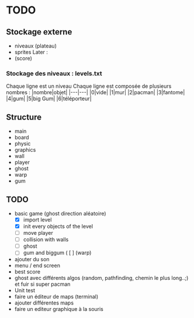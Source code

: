 # TODO

## Stockage externe

- niveaux (plateau)
- sprites
Later :
- (score)

### Stockage des niveaux : levels.txt
Chaque ligne est un niveau
Chaque ligne est composée de plusieurs nombres :
|nombre|objet|
|---|---|
|0|vide|
|1|mur|
|2|pacman|
|3|fantome|
|4|gum|
|5|big Gum|
|6|téléporteur|


## Structure

- main
- board
- physic
- graphics
- wall
- player
- ghost
- warp
- gum

## TODO

- basic game (ghost direction aléatoire)
	- [X] import level
	- [X] init every objects of the level
	- [ ] move player
	- [ ] collision with walls
	- [ ] ghost
	- [ ] gum and biggum
( [ ] (warp)
- ajouter du son
- menu / end screen
- best score
- ghost avec différents algos (random, pathfinding, chemin le plus long..;) et fuir si super pacman
- Unit test
- faire un éditeur de maps (terminal)
- ajouter différentes maps
- faire un editeur graphique à la souris

